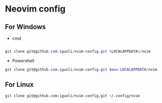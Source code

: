 # Neovim config 

## For Windows

- cmd

```ps1

git clone git@github.com:iguoli/nvim-config.git %LOCALAPPDATA%/nvim
```

- Powershell

```ps1
git clone git@github.com:iguoli/nvim-config.git $env:LOCALAPPDATA/nvim
```

## For Linux

```sh
git clone git@github.com:iguoli/nvim-config.git ~/.config/nvim
```
